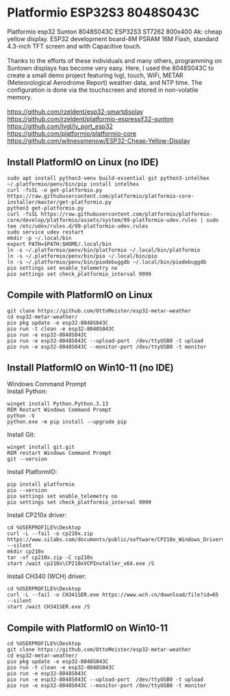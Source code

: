 # Platformio ESP32S3 8048S043C
Platformio esp32 Sunton 8048S043C ESP32S3 ST7262 800x400 Ak: cheap yellow display.
ESP32 development board-8M PSRAM 16M Flash, standard 4.3-inch TFT screen and with Capacitive touch.
<br><br>
Thanks to the efforts of these individuals and many others, programming on Suntown displays has become very easy. Here, I used the 8048S043C to create a small demo project featuring lvgl, touch, WiFi, METAR (Meteorological Aerodrome Report) weather data, and NTP time. The configuration is done via the touchscreen and stored in non-volatile memory.
<br><br>
https://github.com/rzeldent/esp32-smartdisplay<br>
https://github.com/rzeldent/platformio-espressif32-sunton<br>
https://github.com/lvgl/lv_port_esp32<br>
https://github.com/platformio/platformio-core<br>
https://github.com/witnessmenow/ESP32-Cheap-Yellow-Display<br>

## Install PlatformIO on Linux (no IDE)
```
sudo apt install python3-venv build-essential git python3-intelhex
~/.platformio/penv/bin/pip install intelhex
curl -fsSL -o get-platformio.py https://raw.githubusercontent.com/platformio/platformio-core-installer/master/get-platformio.py
python3 get-platformio.py
curl -fsSL https://raw.githubusercontent.com/platformio/platformio-core/develop/platformio/assets/system/99-platformio-udev.rules | sudo tee /etc/udev/rules.d/99-platformio-udev.rules
sudo service udev restart
mkdir -p ~/.local/bin
export PATH=$PATH:$HOME/.local/bin
ln -s ~/.platformio/penv/bin/platformio ~/.local/bin/platformio
ln -s ~/.platformio/penv/bin/pio ~/.local/bin/pio
ln -s ~/.platformio/penv/bin/piodebuggdb ~/.local/bin/piodebuggdb
pio settings set enable_telemetry no
pio settings set check_platformio_interval 9999
```
## Compile with PlatformIO on Linux
```
git clone https://github.com/OttoMeister/esp32-metar-weather
cd esp32-metar-weather/
pio pkg update -e esp32-8048S043C
pio run -t clean -e esp32-8048S043C
pio run -e esp32-8048S043C
pio run -e esp32-8048S043C --upload-port  /dev/ttyUSB0 -t upload
pio run -e esp32-8048S043C --monitor-port /dev/ttyUSB0 -t monitor
```
## Install PlatformIO on Win10-11 (no IDE)
Windows Command Prompt <br>
Install Python:
```
winget install Python.Python.3.13
REM Restart Windows Command Prompt 
python -V
python.exe -m pip install --upgrade pip
```
Install Git:
```
winget install git.git
REM restart Windows Command Prompt 
git --version
```
Install PlatformIO:
```
pip install platformio
pio --version
pio settings set enable_telemetry no
pio settings set check_platformio_interval 9999
```
Install CP210x driver:
```
cd %USERPROFILE%\Desktop
curl -L --fail -o cp210x.zip https://www.silabs.com/documents/public/software/CP210x_Windows_Drivers.zip --silent
mkdir cp210x
tar -xf cp210x.zip -C cp210x
start /wait cp210x\CP210xVCPInstaller_x64.exe /S
```
Install CH340 (WCH) driver:
```
cd %USERPROFILE%\Desktop
curl -L --fail -o CH341SER.exe https://www.wch.cn/download/file?id=65  --silent
start /wait CH341SER.exe /S
```
## Compile with PlatformIO on Win10-11
```
cd %USERPROFILE%\Desktop
git clone https://github.com/OttoMeister/esp32-metar-weather
cd esp32-metar-weather/
pio pkg update -e esp32-8048S043C
pio run -t clean -e esp32-8048S043C
pio run -e esp32-8048S043C
pio run -e esp32-8048S043C --upload-port  /dev/ttyUSB0 -t upload
pio run -e esp32-8048S043C --monitor-port /dev/ttyUSB0 -t monitor
```



